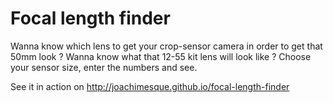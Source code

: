 # Focal length finder

Wanna know which lens to get your crop-sensor camera in order to get that 50mm look ? Wanna know what that 12-55 kit lens will look like ? Choose your sensor size, enter the numbers and see.

See it in action on http://joachimesque.github.io/focal-length-finder
